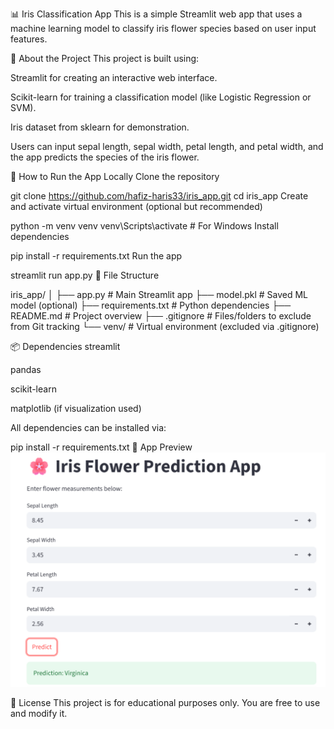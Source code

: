 📊 Iris Classification App
This is a simple Streamlit web app that uses a machine learning model to classify iris flower species based on user input features.

🌱 About the Project
This project is built using:

Streamlit for creating an interactive web interface.

Scikit-learn for training a classification model (like Logistic Regression or SVM).

Iris dataset from sklearn for demonstration.

Users can input sepal length, sepal width, petal length, and petal width, and the app predicts the species of the iris flower.

🚀 How to Run the App Locally
Clone the repository

git clone https://github.com/hafiz-haris33/iris_app.git
cd iris_app
Create and activate virtual environment (optional but recommended)

python -m venv venv
venv\Scripts\activate  # For Windows
Install dependencies

pip install -r requirements.txt
Run the app

streamlit run app.py
📂 File Structure

iris_app/
│
├── app.py              # Main Streamlit app
├── model.pkl           # Saved ML model (optional)
├── requirements.txt    # Python dependencies
├── README.md           # Project overview
├── .gitignore          # Files/folders to exclude from Git tracking
└── venv/               # Virtual environment (excluded via .gitignore)

📦 Dependencies
streamlit

pandas

scikit-learn

matplotlib (if visualization used)

All dependencies can be installed via:

pip install -r requirements.txt
📸 App Preview
![App screenshot](image.png)

📌 License
This project is for educational purposes only. You are free to use and modify it.